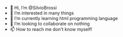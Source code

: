 - 👋 Hi, I’m @SilvioBrossi
- 👀 I’m interested in many things
- 🌱 I’m currently learning html programming language
- 💞️ I’m looking to collaborate on nothing
- 📫 How to reach me don't know myself!

<!---
SilvioBrossi/SilvioBrossi is a ✨ special ✨ repository because its `README.md` (this file) appears on your GitHub profile.
You can click the Preview link to take a look at your changes.
--->
